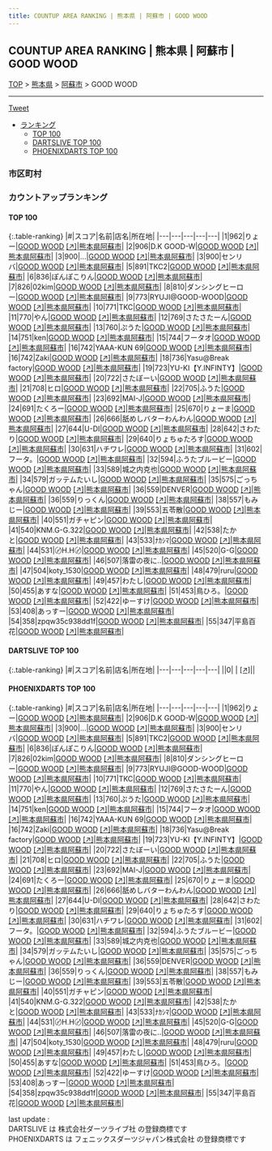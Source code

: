 ```yaml
---
title: COUNTUP AREA RANKING | 熊本県 | 阿蘇市 | GOOD WOOD
---
```

## COUNTUP AREA RANKING | 熊本県 | 阿蘇市 | GOOD WOOD

[TOP](/darts/rank/) > [熊本県](/darts/rank/熊本県/) > [阿蘇市](/darts/rank/熊本県/阿蘇市/) > GOOD WOOD

___

<a href="https://twitter.com/share?ref_src=twsrc%5Etfw" data-text="COUNTUP AREA RANKING | 熊本県阿蘇市GOOD WOOD" class="twitter-share-button" data-hashtags="DARTSLIVE,PHOENIXDARTS,darts,ダーツ" data-show-count="false">Tweet</a>

* [ランキング](#カウントアップランキング)
    * [TOP 100](#top-100)
    * [DARTSLIVE TOP 100](#dartslive-top-100)
    * [PHOENIXDARTS TOP 100](#phoenixdarts-top-100)

### 市区町村

<ul>

</ul>

### カウントアップランキング

#### TOP 100



{:.table-ranking}
|#|スコア|名前|店名|所在地|
|---|---|---|---|---|
|1|962|<span class="rank-name-pd">りょー</span>|<a href="/darts/rank/shops/64702.html">GOOD WOOD</a> <a href="https://vs.phoenixdarts.com/jp/shop/shopDetailInfo/s_64702?s_seq=64702">[↗]</a>|<a href="/darts/rank/熊本県/阿蘇市">熊本県阿蘇市</a>|
|2|906|<span class="rank-name-pd">D.K   GOOD-W</span>|<a href="/darts/rank/shops/64702.html">GOOD WOOD</a> <a href="https://vs.phoenixdarts.com/jp/shop/shopDetailInfo/s_64702?s_seq=64702">[↗]</a>|<a href="/darts/rank/熊本県/阿蘇市">熊本県阿蘇市</a>|
|3|900|<span class="rank-name-pd">...</span>|<a href="/darts/rank/shops/64702.html">GOOD WOOD</a> <a href="https://vs.phoenixdarts.com/jp/shop/shopDetailInfo/s_64702?s_seq=64702">[↗]</a>|<a href="/darts/rank/熊本県/阿蘇市">熊本県阿蘇市</a>|
|3|900|<span class="rank-name-pd">センリバ</span>|<a href="/darts/rank/shops/64702.html">GOOD WOOD</a> <a href="https://vs.phoenixdarts.com/jp/shop/shopDetailInfo/s_64702?s_seq=64702">[↗]</a>|<a href="/darts/rank/熊本県/阿蘇市">熊本県阿蘇市</a>|
|5|891|<span class="rank-name-pd">TKC2</span>|<a href="/darts/rank/shops/64702.html">GOOD WOOD</a> <a href="https://vs.phoenixdarts.com/jp/shop/shopDetailInfo/s_64702?s_seq=64702">[↗]</a>|<a href="/darts/rank/熊本県/阿蘇市">熊本県阿蘇市</a>|
|6|836|<span class="rank-name-pd">ぽんぽこりん</span>|<a href="/darts/rank/shops/64702.html">GOOD WOOD</a> <a href="https://vs.phoenixdarts.com/jp/shop/shopDetailInfo/s_64702?s_seq=64702">[↗]</a>|<a href="/darts/rank/熊本県/阿蘇市">熊本県阿蘇市</a>|
|7|826|<span class="rank-name-pd">02kim</span>|<a href="/darts/rank/shops/64702.html">GOOD WOOD</a> <a href="https://vs.phoenixdarts.com/jp/shop/shopDetailInfo/s_64702?s_seq=64702">[↗]</a>|<a href="/darts/rank/熊本県/阿蘇市">熊本県阿蘇市</a>|
|8|810|<span class="rank-name-pd">ダンシングヒーロー</span>|<a href="/darts/rank/shops/64702.html">GOOD WOOD</a> <a href="https://vs.phoenixdarts.com/jp/shop/shopDetailInfo/s_64702?s_seq=64702">[↗]</a>|<a href="/darts/rank/熊本県/阿蘇市">熊本県阿蘇市</a>|
|9|773|<span class="rank-name-pd">RYUJI@GOOD-WOOD</span>|<a href="/darts/rank/shops/64702.html">GOOD WOOD</a> <a href="https://vs.phoenixdarts.com/jp/shop/shopDetailInfo/s_64702?s_seq=64702">[↗]</a>|<a href="/darts/rank/熊本県/阿蘇市">熊本県阿蘇市</a>|
|10|771|<span class="rank-name-pd">TKC</span>|<a href="/darts/rank/shops/64702.html">GOOD WOOD</a> <a href="https://vs.phoenixdarts.com/jp/shop/shopDetailInfo/s_64702?s_seq=64702">[↗]</a>|<a href="/darts/rank/熊本県/阿蘇市">熊本県阿蘇市</a>|
|11|770|<span class="rank-name-pd">やん</span>|<a href="/darts/rank/shops/64702.html">GOOD WOOD</a> <a href="https://vs.phoenixdarts.com/jp/shop/shopDetailInfo/s_64702?s_seq=64702">[↗]</a>|<a href="/darts/rank/熊本県/阿蘇市">熊本県阿蘇市</a>|
|12|769|<span class="rank-name-pd">さたさたーん</span>|<a href="/darts/rank/shops/64702.html">GOOD WOOD</a> <a href="https://vs.phoenixdarts.com/jp/shop/shopDetailInfo/s_64702?s_seq=64702">[↗]</a>|<a href="/darts/rank/熊本県/阿蘇市">熊本県阿蘇市</a>|
|13|760|<span class="rank-name-pd">ぷうた</span>|<a href="/darts/rank/shops/64702.html">GOOD WOOD</a> <a href="https://vs.phoenixdarts.com/jp/shop/shopDetailInfo/s_64702?s_seq=64702">[↗]</a>|<a href="/darts/rank/熊本県/阿蘇市">熊本県阿蘇市</a>|
|14|751|<span class="rank-name-pd">ken</span>|<a href="/darts/rank/shops/64702.html">GOOD WOOD</a> <a href="https://vs.phoenixdarts.com/jp/shop/shopDetailInfo/s_64702?s_seq=64702">[↗]</a>|<a href="/darts/rank/熊本県/阿蘇市">熊本県阿蘇市</a>|
|15|744|<span class="rank-name-pd">フータオ</span>|<a href="/darts/rank/shops/64702.html">GOOD WOOD</a> <a href="https://vs.phoenixdarts.com/jp/shop/shopDetailInfo/s_64702?s_seq=64702">[↗]</a>|<a href="/darts/rank/熊本県/阿蘇市">熊本県阿蘇市</a>|
|16|742|<span class="rank-name-pd">YAAA-KUN 69</span>|<a href="/darts/rank/shops/64702.html">GOOD WOOD</a> <a href="https://vs.phoenixdarts.com/jp/shop/shopDetailInfo/s_64702?s_seq=64702">[↗]</a>|<a href="/darts/rank/熊本県/阿蘇市">熊本県阿蘇市</a>|
|16|742|<span class="rank-name-pd">Zaki</span>|<a href="/darts/rank/shops/64702.html">GOOD WOOD</a> <a href="https://vs.phoenixdarts.com/jp/shop/shopDetailInfo/s_64702?s_seq=64702">[↗]</a>|<a href="/darts/rank/熊本県/阿蘇市">熊本県阿蘇市</a>|
|18|736|<span class="rank-name-pd">Yasu@Break factory</span>|<a href="/darts/rank/shops/64702.html">GOOD WOOD</a> <a href="https://vs.phoenixdarts.com/jp/shop/shopDetailInfo/s_64702?s_seq=64702">[↗]</a>|<a href="/darts/rank/熊本県/阿蘇市">熊本県阿蘇市</a>|
|19|723|<span class="rank-name-pd">YU-KI【Y.INFINTY】</span>|<a href="/darts/rank/shops/64702.html">GOOD WOOD</a> <a href="https://vs.phoenixdarts.com/jp/shop/shopDetailInfo/s_64702?s_seq=64702">[↗]</a>|<a href="/darts/rank/熊本県/阿蘇市">熊本県阿蘇市</a>|
|20|722|<span class="rank-name-pd">さたぼーい</span>|<a href="/darts/rank/shops/64702.html">GOOD WOOD</a> <a href="https://vs.phoenixdarts.com/jp/shop/shopDetailInfo/s_64702?s_seq=64702">[↗]</a>|<a href="/darts/rank/熊本県/阿蘇市">熊本県阿蘇市</a>|
|21|708|<span class="rank-name-pd">ヒロ</span>|<a href="/darts/rank/shops/64702.html">GOOD WOOD</a> <a href="https://vs.phoenixdarts.com/jp/shop/shopDetailInfo/s_64702?s_seq=64702">[↗]</a>|<a href="/darts/rank/熊本県/阿蘇市">熊本県阿蘇市</a>|
|22|705|<span class="rank-name-pd">ふうた</span>|<a href="/darts/rank/shops/64702.html">GOOD WOOD</a> <a href="https://vs.phoenixdarts.com/jp/shop/shopDetailInfo/s_64702?s_seq=64702">[↗]</a>|<a href="/darts/rank/熊本県/阿蘇市">熊本県阿蘇市</a>|
|23|692|<span class="rank-name-pd">MAI-J</span>|<a href="/darts/rank/shops/64702.html">GOOD WOOD</a> <a href="https://vs.phoenixdarts.com/jp/shop/shopDetailInfo/s_64702?s_seq=64702">[↗]</a>|<a href="/darts/rank/熊本県/阿蘇市">熊本県阿蘇市</a>|
|24|691|<span class="rank-name-pd">たくろー</span>|<a href="/darts/rank/shops/64702.html">GOOD WOOD</a> <a href="https://vs.phoenixdarts.com/jp/shop/shopDetailInfo/s_64702?s_seq=64702">[↗]</a>|<a href="/darts/rank/熊本県/阿蘇市">熊本県阿蘇市</a>|
|25|670|<span class="rank-name-pd">りょーま</span>|<a href="/darts/rank/shops/64702.html">GOOD WOOD</a> <a href="https://vs.phoenixdarts.com/jp/shop/shopDetailInfo/s_64702?s_seq=64702">[↗]</a>|<a href="/darts/rank/熊本県/阿蘇市">熊本県阿蘇市</a>|
|26|666|<span class="rank-name-pd">舐めしバターわんわん</span>|<a href="/darts/rank/shops/64702.html">GOOD WOOD</a> <a href="https://vs.phoenixdarts.com/jp/shop/shopDetailInfo/s_64702?s_seq=64702">[↗]</a>|<a href="/darts/rank/熊本県/阿蘇市">熊本県阿蘇市</a>|
|27|644|<span class="rank-name-pd">U-DI</span>|<a href="/darts/rank/shops/64702.html">GOOD WOOD</a> <a href="https://vs.phoenixdarts.com/jp/shop/shopDetailInfo/s_64702?s_seq=64702">[↗]</a>|<a href="/darts/rank/熊本県/阿蘇市">熊本県阿蘇市</a>|
|28|642|<span class="rank-name-pd">さわたり</span>|<a href="/darts/rank/shops/64702.html">GOOD WOOD</a> <a href="https://vs.phoenixdarts.com/jp/shop/shopDetailInfo/s_64702?s_seq=64702">[↗]</a>|<a href="/darts/rank/熊本県/阿蘇市">熊本県阿蘇市</a>|
|29|640|<span class="rank-name-pd">りょちゅたろす</span>|<a href="/darts/rank/shops/64702.html">GOOD WOOD</a> <a href="https://vs.phoenixdarts.com/jp/shop/shopDetailInfo/s_64702?s_seq=64702">[↗]</a>|<a href="/darts/rank/熊本県/阿蘇市">熊本県阿蘇市</a>|
|30|631|<span class="rank-name-pd">ハチワレ</span>|<a href="/darts/rank/shops/64702.html">GOOD WOOD</a> <a href="https://vs.phoenixdarts.com/jp/shop/shopDetailInfo/s_64702?s_seq=64702">[↗]</a>|<a href="/darts/rank/熊本県/阿蘇市">熊本県阿蘇市</a>|
|31|602|<span class="rank-name-pd">フータ。</span>|<a href="/darts/rank/shops/64702.html">GOOD WOOD</a> <a href="https://vs.phoenixdarts.com/jp/shop/shopDetailInfo/s_64702?s_seq=64702">[↗]</a>|<a href="/darts/rank/熊本県/阿蘇市">熊本県阿蘇市</a>|
|32|594|<span class="rank-name-pd">ふうたブルービー</span>|<a href="/darts/rank/shops/64702.html">GOOD WOOD</a> <a href="https://vs.phoenixdarts.com/jp/shop/shopDetailInfo/s_64702?s_seq=64702">[↗]</a>|<a href="/darts/rank/熊本県/阿蘇市">熊本県阿蘇市</a>|
|33|589|<span class="rank-name-pd">城之内克也</span>|<a href="/darts/rank/shops/64702.html">GOOD WOOD</a> <a href="https://vs.phoenixdarts.com/jp/shop/shopDetailInfo/s_64702?s_seq=64702">[↗]</a>|<a href="/darts/rank/熊本県/阿蘇市">熊本県阿蘇市</a>|
|34|579|<span class="rank-name-pd">ガッテムたいし</span>|<a href="/darts/rank/shops/64702.html">GOOD WOOD</a> <a href="https://vs.phoenixdarts.com/jp/shop/shopDetailInfo/s_64702?s_seq=64702">[↗]</a>|<a href="/darts/rank/熊本県/阿蘇市">熊本県阿蘇市</a>|
|35|575|<span class="rank-name-pd">ごっちゃん</span>|<a href="/darts/rank/shops/64702.html">GOOD WOOD</a> <a href="https://vs.phoenixdarts.com/jp/shop/shopDetailInfo/s_64702?s_seq=64702">[↗]</a>|<a href="/darts/rank/熊本県/阿蘇市">熊本県阿蘇市</a>|
|36|559|<span class="rank-name-pd">DENVER</span>|<a href="/darts/rank/shops/64702.html">GOOD WOOD</a> <a href="https://vs.phoenixdarts.com/jp/shop/shopDetailInfo/s_64702?s_seq=64702">[↗]</a>|<a href="/darts/rank/熊本県/阿蘇市">熊本県阿蘇市</a>|
|36|559|<span class="rank-name-pd">りっくん</span>|<a href="/darts/rank/shops/64702.html">GOOD WOOD</a> <a href="https://vs.phoenixdarts.com/jp/shop/shopDetailInfo/s_64702?s_seq=64702">[↗]</a>|<a href="/darts/rank/熊本県/阿蘇市">熊本県阿蘇市</a>|
|38|557|<span class="rank-name-pd">もみじー</span>|<a href="/darts/rank/shops/64702.html">GOOD WOOD</a> <a href="https://vs.phoenixdarts.com/jp/shop/shopDetailInfo/s_64702?s_seq=64702">[↗]</a>|<a href="/darts/rank/熊本県/阿蘇市">熊本県阿蘇市</a>|
|39|553|<span class="rank-name-pd">五苓散</span>|<a href="/darts/rank/shops/64702.html">GOOD WOOD</a> <a href="https://vs.phoenixdarts.com/jp/shop/shopDetailInfo/s_64702?s_seq=64702">[↗]</a>|<a href="/darts/rank/熊本県/阿蘇市">熊本県阿蘇市</a>|
|40|551|<span class="rank-name-pd">ガチャピン</span>|<a href="/darts/rank/shops/64702.html">GOOD WOOD</a> <a href="https://vs.phoenixdarts.com/jp/shop/shopDetailInfo/s_64702?s_seq=64702">[↗]</a>|<a href="/darts/rank/熊本県/阿蘇市">熊本県阿蘇市</a>|
|41|540|<span class="rank-name-pd">KNM.G-G.322</span>|<a href="/darts/rank/shops/64702.html">GOOD WOOD</a> <a href="https://vs.phoenixdarts.com/jp/shop/shopDetailInfo/s_64702?s_seq=64702">[↗]</a>|<a href="/darts/rank/熊本県/阿蘇市">熊本県阿蘇市</a>|
|42|538|<span class="rank-name-pd">たかと</span>|<a href="/darts/rank/shops/64702.html">GOOD WOOD</a> <a href="https://vs.phoenixdarts.com/jp/shop/shopDetailInfo/s_64702?s_seq=64702">[↗]</a>|<a href="/darts/rank/熊本県/阿蘇市">熊本県阿蘇市</a>|
|43|533|<span class="rank-name-pd">ﾅｶｼﾏ</span>|<a href="/darts/rank/shops/64702.html">GOOD WOOD</a> <a href="https://vs.phoenixdarts.com/jp/shop/shopDetailInfo/s_64702?s_seq=64702">[↗]</a>|<a href="/darts/rank/熊本県/阿蘇市">熊本県阿蘇市</a>|
|44|531|<span class="rank-name-pd">〄H.H〄</span>|<a href="/darts/rank/shops/64702.html">GOOD WOOD</a> <a href="https://vs.phoenixdarts.com/jp/shop/shopDetailInfo/s_64702?s_seq=64702">[↗]</a>|<a href="/darts/rank/熊本県/阿蘇市">熊本県阿蘇市</a>|
|45|520|<span class="rank-name-pd">G-G</span>|<a href="/darts/rank/shops/64702.html">GOOD WOOD</a> <a href="https://vs.phoenixdarts.com/jp/shop/shopDetailInfo/s_64702?s_seq=64702">[↗]</a>|<a href="/darts/rank/熊本県/阿蘇市">熊本県阿蘇市</a>|
|46|507|<span class="rank-name-pd">落雷の夜に..</span>|<a href="/darts/rank/shops/64702.html">GOOD WOOD</a> <a href="https://vs.phoenixdarts.com/jp/shop/shopDetailInfo/s_64702?s_seq=64702">[↗]</a>|<a href="/darts/rank/熊本県/阿蘇市">熊本県阿蘇市</a>|
|47|504|<span class="rank-name-pd">koty_1530</span>|<a href="/darts/rank/shops/64702.html">GOOD WOOD</a> <a href="https://vs.phoenixdarts.com/jp/shop/shopDetailInfo/s_64702?s_seq=64702">[↗]</a>|<a href="/darts/rank/熊本県/阿蘇市">熊本県阿蘇市</a>|
|48|479|<span class="rank-name-pd">ruru</span>|<a href="/darts/rank/shops/64702.html">GOOD WOOD</a> <a href="https://vs.phoenixdarts.com/jp/shop/shopDetailInfo/s_64702?s_seq=64702">[↗]</a>|<a href="/darts/rank/熊本県/阿蘇市">熊本県阿蘇市</a>|
|49|457|<span class="rank-name-pd">わたし</span>|<a href="/darts/rank/shops/64702.html">GOOD WOOD</a> <a href="https://vs.phoenixdarts.com/jp/shop/shopDetailInfo/s_64702?s_seq=64702">[↗]</a>|<a href="/darts/rank/熊本県/阿蘇市">熊本県阿蘇市</a>|
|50|455|<span class="rank-name-pd">あすな</span>|<a href="/darts/rank/shops/64702.html">GOOD WOOD</a> <a href="https://vs.phoenixdarts.com/jp/shop/shopDetailInfo/s_64702?s_seq=64702">[↗]</a>|<a href="/darts/rank/熊本県/阿蘇市">熊本県阿蘇市</a>|
|51|453|<span class="rank-name-pd">鳥ひろ。</span>|<a href="/darts/rank/shops/64702.html">GOOD WOOD</a> <a href="https://vs.phoenixdarts.com/jp/shop/shopDetailInfo/s_64702?s_seq=64702">[↗]</a>|<a href="/darts/rank/熊本県/阿蘇市">熊本県阿蘇市</a>|
|52|422|<span class="rank-name-pd">ゆーすけ</span>|<a href="/darts/rank/shops/64702.html">GOOD WOOD</a> <a href="https://vs.phoenixdarts.com/jp/shop/shopDetailInfo/s_64702?s_seq=64702">[↗]</a>|<a href="/darts/rank/熊本県/阿蘇市">熊本県阿蘇市</a>|
|53|408|<span class="rank-name-pd">あっすー</span>|<a href="/darts/rank/shops/64702.html">GOOD WOOD</a> <a href="https://vs.phoenixdarts.com/jp/shop/shopDetailInfo/s_64702?s_seq=64702">[↗]</a>|<a href="/darts/rank/熊本県/阿蘇市">熊本県阿蘇市</a>|
|54|358|<span class="rank-name-pd">zpqw35c938dd1f</span>|<a href="/darts/rank/shops/64702.html">GOOD WOOD</a> <a href="https://vs.phoenixdarts.com/jp/shop/shopDetailInfo/s_64702?s_seq=64702">[↗]</a>|<a href="/darts/rank/熊本県/阿蘇市">熊本県阿蘇市</a>|
|55|347|<span class="rank-name-pd">平島百花</span>|<a href="/darts/rank/shops/64702.html">GOOD WOOD</a> <a href="https://vs.phoenixdarts.com/jp/shop/shopDetailInfo/s_64702?s_seq=64702">[↗]</a>|<a href="/darts/rank/熊本県/阿蘇市">熊本県阿蘇市</a>|


#### DARTSLIVE TOP 100



{:.table-ranking}
|#|スコア|名前|店名|所在地|
|---|---|---|---|---|
||0|<span class="rank-name-dl"> </span>|<a href="/darts/rank/shops/.html"></a> <a href="">[↗]</a>|<a href="/darts/rank//"></a>|


#### PHOENIXDARTS TOP 100



{:.table-ranking}
|#|スコア|名前|店名|所在地|
|---|---|---|---|---|
|1|962|<span class="rank-name-pd">りょー</span>|<a href="/darts/rank/shops/64702.html">GOOD WOOD</a> <a href="https://vs.phoenixdarts.com/jp/shop/shopDetailInfo/s_64702?s_seq=64702">[↗]</a>|<a href="/darts/rank/熊本県/阿蘇市">熊本県阿蘇市</a>|
|2|906|<span class="rank-name-pd">D.K   GOOD-W</span>|<a href="/darts/rank/shops/64702.html">GOOD WOOD</a> <a href="https://vs.phoenixdarts.com/jp/shop/shopDetailInfo/s_64702?s_seq=64702">[↗]</a>|<a href="/darts/rank/熊本県/阿蘇市">熊本県阿蘇市</a>|
|3|900|<span class="rank-name-pd">...</span>|<a href="/darts/rank/shops/64702.html">GOOD WOOD</a> <a href="https://vs.phoenixdarts.com/jp/shop/shopDetailInfo/s_64702?s_seq=64702">[↗]</a>|<a href="/darts/rank/熊本県/阿蘇市">熊本県阿蘇市</a>|
|3|900|<span class="rank-name-pd">センリバ</span>|<a href="/darts/rank/shops/64702.html">GOOD WOOD</a> <a href="https://vs.phoenixdarts.com/jp/shop/shopDetailInfo/s_64702?s_seq=64702">[↗]</a>|<a href="/darts/rank/熊本県/阿蘇市">熊本県阿蘇市</a>|
|5|891|<span class="rank-name-pd">TKC2</span>|<a href="/darts/rank/shops/64702.html">GOOD WOOD</a> <a href="https://vs.phoenixdarts.com/jp/shop/shopDetailInfo/s_64702?s_seq=64702">[↗]</a>|<a href="/darts/rank/熊本県/阿蘇市">熊本県阿蘇市</a>|
|6|836|<span class="rank-name-pd">ぽんぽこりん</span>|<a href="/darts/rank/shops/64702.html">GOOD WOOD</a> <a href="https://vs.phoenixdarts.com/jp/shop/shopDetailInfo/s_64702?s_seq=64702">[↗]</a>|<a href="/darts/rank/熊本県/阿蘇市">熊本県阿蘇市</a>|
|7|826|<span class="rank-name-pd">02kim</span>|<a href="/darts/rank/shops/64702.html">GOOD WOOD</a> <a href="https://vs.phoenixdarts.com/jp/shop/shopDetailInfo/s_64702?s_seq=64702">[↗]</a>|<a href="/darts/rank/熊本県/阿蘇市">熊本県阿蘇市</a>|
|8|810|<span class="rank-name-pd">ダンシングヒーロー</span>|<a href="/darts/rank/shops/64702.html">GOOD WOOD</a> <a href="https://vs.phoenixdarts.com/jp/shop/shopDetailInfo/s_64702?s_seq=64702">[↗]</a>|<a href="/darts/rank/熊本県/阿蘇市">熊本県阿蘇市</a>|
|9|773|<span class="rank-name-pd">RYUJI@GOOD-WOOD</span>|<a href="/darts/rank/shops/64702.html">GOOD WOOD</a> <a href="https://vs.phoenixdarts.com/jp/shop/shopDetailInfo/s_64702?s_seq=64702">[↗]</a>|<a href="/darts/rank/熊本県/阿蘇市">熊本県阿蘇市</a>|
|10|771|<span class="rank-name-pd">TKC</span>|<a href="/darts/rank/shops/64702.html">GOOD WOOD</a> <a href="https://vs.phoenixdarts.com/jp/shop/shopDetailInfo/s_64702?s_seq=64702">[↗]</a>|<a href="/darts/rank/熊本県/阿蘇市">熊本県阿蘇市</a>|
|11|770|<span class="rank-name-pd">やん</span>|<a href="/darts/rank/shops/64702.html">GOOD WOOD</a> <a href="https://vs.phoenixdarts.com/jp/shop/shopDetailInfo/s_64702?s_seq=64702">[↗]</a>|<a href="/darts/rank/熊本県/阿蘇市">熊本県阿蘇市</a>|
|12|769|<span class="rank-name-pd">さたさたーん</span>|<a href="/darts/rank/shops/64702.html">GOOD WOOD</a> <a href="https://vs.phoenixdarts.com/jp/shop/shopDetailInfo/s_64702?s_seq=64702">[↗]</a>|<a href="/darts/rank/熊本県/阿蘇市">熊本県阿蘇市</a>|
|13|760|<span class="rank-name-pd">ぷうた</span>|<a href="/darts/rank/shops/64702.html">GOOD WOOD</a> <a href="https://vs.phoenixdarts.com/jp/shop/shopDetailInfo/s_64702?s_seq=64702">[↗]</a>|<a href="/darts/rank/熊本県/阿蘇市">熊本県阿蘇市</a>|
|14|751|<span class="rank-name-pd">ken</span>|<a href="/darts/rank/shops/64702.html">GOOD WOOD</a> <a href="https://vs.phoenixdarts.com/jp/shop/shopDetailInfo/s_64702?s_seq=64702">[↗]</a>|<a href="/darts/rank/熊本県/阿蘇市">熊本県阿蘇市</a>|
|15|744|<span class="rank-name-pd">フータオ</span>|<a href="/darts/rank/shops/64702.html">GOOD WOOD</a> <a href="https://vs.phoenixdarts.com/jp/shop/shopDetailInfo/s_64702?s_seq=64702">[↗]</a>|<a href="/darts/rank/熊本県/阿蘇市">熊本県阿蘇市</a>|
|16|742|<span class="rank-name-pd">YAAA-KUN 69</span>|<a href="/darts/rank/shops/64702.html">GOOD WOOD</a> <a href="https://vs.phoenixdarts.com/jp/shop/shopDetailInfo/s_64702?s_seq=64702">[↗]</a>|<a href="/darts/rank/熊本県/阿蘇市">熊本県阿蘇市</a>|
|16|742|<span class="rank-name-pd">Zaki</span>|<a href="/darts/rank/shops/64702.html">GOOD WOOD</a> <a href="https://vs.phoenixdarts.com/jp/shop/shopDetailInfo/s_64702?s_seq=64702">[↗]</a>|<a href="/darts/rank/熊本県/阿蘇市">熊本県阿蘇市</a>|
|18|736|<span class="rank-name-pd">Yasu@Break factory</span>|<a href="/darts/rank/shops/64702.html">GOOD WOOD</a> <a href="https://vs.phoenixdarts.com/jp/shop/shopDetailInfo/s_64702?s_seq=64702">[↗]</a>|<a href="/darts/rank/熊本県/阿蘇市">熊本県阿蘇市</a>|
|19|723|<span class="rank-name-pd">YU-KI【Y.INFINTY】</span>|<a href="/darts/rank/shops/64702.html">GOOD WOOD</a> <a href="https://vs.phoenixdarts.com/jp/shop/shopDetailInfo/s_64702?s_seq=64702">[↗]</a>|<a href="/darts/rank/熊本県/阿蘇市">熊本県阿蘇市</a>|
|20|722|<span class="rank-name-pd">さたぼーい</span>|<a href="/darts/rank/shops/64702.html">GOOD WOOD</a> <a href="https://vs.phoenixdarts.com/jp/shop/shopDetailInfo/s_64702?s_seq=64702">[↗]</a>|<a href="/darts/rank/熊本県/阿蘇市">熊本県阿蘇市</a>|
|21|708|<span class="rank-name-pd">ヒロ</span>|<a href="/darts/rank/shops/64702.html">GOOD WOOD</a> <a href="https://vs.phoenixdarts.com/jp/shop/shopDetailInfo/s_64702?s_seq=64702">[↗]</a>|<a href="/darts/rank/熊本県/阿蘇市">熊本県阿蘇市</a>|
|22|705|<span class="rank-name-pd">ふうた</span>|<a href="/darts/rank/shops/64702.html">GOOD WOOD</a> <a href="https://vs.phoenixdarts.com/jp/shop/shopDetailInfo/s_64702?s_seq=64702">[↗]</a>|<a href="/darts/rank/熊本県/阿蘇市">熊本県阿蘇市</a>|
|23|692|<span class="rank-name-pd">MAI-J</span>|<a href="/darts/rank/shops/64702.html">GOOD WOOD</a> <a href="https://vs.phoenixdarts.com/jp/shop/shopDetailInfo/s_64702?s_seq=64702">[↗]</a>|<a href="/darts/rank/熊本県/阿蘇市">熊本県阿蘇市</a>|
|24|691|<span class="rank-name-pd">たくろー</span>|<a href="/darts/rank/shops/64702.html">GOOD WOOD</a> <a href="https://vs.phoenixdarts.com/jp/shop/shopDetailInfo/s_64702?s_seq=64702">[↗]</a>|<a href="/darts/rank/熊本県/阿蘇市">熊本県阿蘇市</a>|
|25|670|<span class="rank-name-pd">りょーま</span>|<a href="/darts/rank/shops/64702.html">GOOD WOOD</a> <a href="https://vs.phoenixdarts.com/jp/shop/shopDetailInfo/s_64702?s_seq=64702">[↗]</a>|<a href="/darts/rank/熊本県/阿蘇市">熊本県阿蘇市</a>|
|26|666|<span class="rank-name-pd">舐めしバターわんわん</span>|<a href="/darts/rank/shops/64702.html">GOOD WOOD</a> <a href="https://vs.phoenixdarts.com/jp/shop/shopDetailInfo/s_64702?s_seq=64702">[↗]</a>|<a href="/darts/rank/熊本県/阿蘇市">熊本県阿蘇市</a>|
|27|644|<span class="rank-name-pd">U-DI</span>|<a href="/darts/rank/shops/64702.html">GOOD WOOD</a> <a href="https://vs.phoenixdarts.com/jp/shop/shopDetailInfo/s_64702?s_seq=64702">[↗]</a>|<a href="/darts/rank/熊本県/阿蘇市">熊本県阿蘇市</a>|
|28|642|<span class="rank-name-pd">さわたり</span>|<a href="/darts/rank/shops/64702.html">GOOD WOOD</a> <a href="https://vs.phoenixdarts.com/jp/shop/shopDetailInfo/s_64702?s_seq=64702">[↗]</a>|<a href="/darts/rank/熊本県/阿蘇市">熊本県阿蘇市</a>|
|29|640|<span class="rank-name-pd">りょちゅたろす</span>|<a href="/darts/rank/shops/64702.html">GOOD WOOD</a> <a href="https://vs.phoenixdarts.com/jp/shop/shopDetailInfo/s_64702?s_seq=64702">[↗]</a>|<a href="/darts/rank/熊本県/阿蘇市">熊本県阿蘇市</a>|
|30|631|<span class="rank-name-pd">ハチワレ</span>|<a href="/darts/rank/shops/64702.html">GOOD WOOD</a> <a href="https://vs.phoenixdarts.com/jp/shop/shopDetailInfo/s_64702?s_seq=64702">[↗]</a>|<a href="/darts/rank/熊本県/阿蘇市">熊本県阿蘇市</a>|
|31|602|<span class="rank-name-pd">フータ。</span>|<a href="/darts/rank/shops/64702.html">GOOD WOOD</a> <a href="https://vs.phoenixdarts.com/jp/shop/shopDetailInfo/s_64702?s_seq=64702">[↗]</a>|<a href="/darts/rank/熊本県/阿蘇市">熊本県阿蘇市</a>|
|32|594|<span class="rank-name-pd">ふうたブルービー</span>|<a href="/darts/rank/shops/64702.html">GOOD WOOD</a> <a href="https://vs.phoenixdarts.com/jp/shop/shopDetailInfo/s_64702?s_seq=64702">[↗]</a>|<a href="/darts/rank/熊本県/阿蘇市">熊本県阿蘇市</a>|
|33|589|<span class="rank-name-pd">城之内克也</span>|<a href="/darts/rank/shops/64702.html">GOOD WOOD</a> <a href="https://vs.phoenixdarts.com/jp/shop/shopDetailInfo/s_64702?s_seq=64702">[↗]</a>|<a href="/darts/rank/熊本県/阿蘇市">熊本県阿蘇市</a>|
|34|579|<span class="rank-name-pd">ガッテムたいし</span>|<a href="/darts/rank/shops/64702.html">GOOD WOOD</a> <a href="https://vs.phoenixdarts.com/jp/shop/shopDetailInfo/s_64702?s_seq=64702">[↗]</a>|<a href="/darts/rank/熊本県/阿蘇市">熊本県阿蘇市</a>|
|35|575|<span class="rank-name-pd">ごっちゃん</span>|<a href="/darts/rank/shops/64702.html">GOOD WOOD</a> <a href="https://vs.phoenixdarts.com/jp/shop/shopDetailInfo/s_64702?s_seq=64702">[↗]</a>|<a href="/darts/rank/熊本県/阿蘇市">熊本県阿蘇市</a>|
|36|559|<span class="rank-name-pd">DENVER</span>|<a href="/darts/rank/shops/64702.html">GOOD WOOD</a> <a href="https://vs.phoenixdarts.com/jp/shop/shopDetailInfo/s_64702?s_seq=64702">[↗]</a>|<a href="/darts/rank/熊本県/阿蘇市">熊本県阿蘇市</a>|
|36|559|<span class="rank-name-pd">りっくん</span>|<a href="/darts/rank/shops/64702.html">GOOD WOOD</a> <a href="https://vs.phoenixdarts.com/jp/shop/shopDetailInfo/s_64702?s_seq=64702">[↗]</a>|<a href="/darts/rank/熊本県/阿蘇市">熊本県阿蘇市</a>|
|38|557|<span class="rank-name-pd">もみじー</span>|<a href="/darts/rank/shops/64702.html">GOOD WOOD</a> <a href="https://vs.phoenixdarts.com/jp/shop/shopDetailInfo/s_64702?s_seq=64702">[↗]</a>|<a href="/darts/rank/熊本県/阿蘇市">熊本県阿蘇市</a>|
|39|553|<span class="rank-name-pd">五苓散</span>|<a href="/darts/rank/shops/64702.html">GOOD WOOD</a> <a href="https://vs.phoenixdarts.com/jp/shop/shopDetailInfo/s_64702?s_seq=64702">[↗]</a>|<a href="/darts/rank/熊本県/阿蘇市">熊本県阿蘇市</a>|
|40|551|<span class="rank-name-pd">ガチャピン</span>|<a href="/darts/rank/shops/64702.html">GOOD WOOD</a> <a href="https://vs.phoenixdarts.com/jp/shop/shopDetailInfo/s_64702?s_seq=64702">[↗]</a>|<a href="/darts/rank/熊本県/阿蘇市">熊本県阿蘇市</a>|
|41|540|<span class="rank-name-pd">KNM.G-G.322</span>|<a href="/darts/rank/shops/64702.html">GOOD WOOD</a> <a href="https://vs.phoenixdarts.com/jp/shop/shopDetailInfo/s_64702?s_seq=64702">[↗]</a>|<a href="/darts/rank/熊本県/阿蘇市">熊本県阿蘇市</a>|
|42|538|<span class="rank-name-pd">たかと</span>|<a href="/darts/rank/shops/64702.html">GOOD WOOD</a> <a href="https://vs.phoenixdarts.com/jp/shop/shopDetailInfo/s_64702?s_seq=64702">[↗]</a>|<a href="/darts/rank/熊本県/阿蘇市">熊本県阿蘇市</a>|
|43|533|<span class="rank-name-pd">ﾅｶｼﾏ</span>|<a href="/darts/rank/shops/64702.html">GOOD WOOD</a> <a href="https://vs.phoenixdarts.com/jp/shop/shopDetailInfo/s_64702?s_seq=64702">[↗]</a>|<a href="/darts/rank/熊本県/阿蘇市">熊本県阿蘇市</a>|
|44|531|<span class="rank-name-pd">〄H.H〄</span>|<a href="/darts/rank/shops/64702.html">GOOD WOOD</a> <a href="https://vs.phoenixdarts.com/jp/shop/shopDetailInfo/s_64702?s_seq=64702">[↗]</a>|<a href="/darts/rank/熊本県/阿蘇市">熊本県阿蘇市</a>|
|45|520|<span class="rank-name-pd">G-G</span>|<a href="/darts/rank/shops/64702.html">GOOD WOOD</a> <a href="https://vs.phoenixdarts.com/jp/shop/shopDetailInfo/s_64702?s_seq=64702">[↗]</a>|<a href="/darts/rank/熊本県/阿蘇市">熊本県阿蘇市</a>|
|46|507|<span class="rank-name-pd">落雷の夜に..</span>|<a href="/darts/rank/shops/64702.html">GOOD WOOD</a> <a href="https://vs.phoenixdarts.com/jp/shop/shopDetailInfo/s_64702?s_seq=64702">[↗]</a>|<a href="/darts/rank/熊本県/阿蘇市">熊本県阿蘇市</a>|
|47|504|<span class="rank-name-pd">koty_1530</span>|<a href="/darts/rank/shops/64702.html">GOOD WOOD</a> <a href="https://vs.phoenixdarts.com/jp/shop/shopDetailInfo/s_64702?s_seq=64702">[↗]</a>|<a href="/darts/rank/熊本県/阿蘇市">熊本県阿蘇市</a>|
|48|479|<span class="rank-name-pd">ruru</span>|<a href="/darts/rank/shops/64702.html">GOOD WOOD</a> <a href="https://vs.phoenixdarts.com/jp/shop/shopDetailInfo/s_64702?s_seq=64702">[↗]</a>|<a href="/darts/rank/熊本県/阿蘇市">熊本県阿蘇市</a>|
|49|457|<span class="rank-name-pd">わたし</span>|<a href="/darts/rank/shops/64702.html">GOOD WOOD</a> <a href="https://vs.phoenixdarts.com/jp/shop/shopDetailInfo/s_64702?s_seq=64702">[↗]</a>|<a href="/darts/rank/熊本県/阿蘇市">熊本県阿蘇市</a>|
|50|455|<span class="rank-name-pd">あすな</span>|<a href="/darts/rank/shops/64702.html">GOOD WOOD</a> <a href="https://vs.phoenixdarts.com/jp/shop/shopDetailInfo/s_64702?s_seq=64702">[↗]</a>|<a href="/darts/rank/熊本県/阿蘇市">熊本県阿蘇市</a>|
|51|453|<span class="rank-name-pd">鳥ひろ。</span>|<a href="/darts/rank/shops/64702.html">GOOD WOOD</a> <a href="https://vs.phoenixdarts.com/jp/shop/shopDetailInfo/s_64702?s_seq=64702">[↗]</a>|<a href="/darts/rank/熊本県/阿蘇市">熊本県阿蘇市</a>|
|52|422|<span class="rank-name-pd">ゆーすけ</span>|<a href="/darts/rank/shops/64702.html">GOOD WOOD</a> <a href="https://vs.phoenixdarts.com/jp/shop/shopDetailInfo/s_64702?s_seq=64702">[↗]</a>|<a href="/darts/rank/熊本県/阿蘇市">熊本県阿蘇市</a>|
|53|408|<span class="rank-name-pd">あっすー</span>|<a href="/darts/rank/shops/64702.html">GOOD WOOD</a> <a href="https://vs.phoenixdarts.com/jp/shop/shopDetailInfo/s_64702?s_seq=64702">[↗]</a>|<a href="/darts/rank/熊本県/阿蘇市">熊本県阿蘇市</a>|
|54|358|<span class="rank-name-pd">zpqw35c938dd1f</span>|<a href="/darts/rank/shops/64702.html">GOOD WOOD</a> <a href="https://vs.phoenixdarts.com/jp/shop/shopDetailInfo/s_64702?s_seq=64702">[↗]</a>|<a href="/darts/rank/熊本県/阿蘇市">熊本県阿蘇市</a>|
|55|347|<span class="rank-name-pd">平島百花</span>|<a href="/darts/rank/shops/64702.html">GOOD WOOD</a> <a href="https://vs.phoenixdarts.com/jp/shop/shopDetailInfo/s_64702?s_seq=64702">[↗]</a>|<a href="/darts/rank/熊本県/阿蘇市">熊本県阿蘇市</a>|


<div class="footer border-top border-gray-light mt-5 pt-3 text-right text-gray">
    last update : <span style="font-weight: italic" id="foot_last_modified"></span><br />
    DARTSLIVE は 株式会社ダーツライブ社 の登録商標です<br />
    PHOENIXDARTS は フェニックスダーツジャパン株式会社 の登録商標です<br />
</div>

<script src="https://cdnjs.cloudflare.com/ajax/libs/jquery.tablesorter/2.31.3/js/jquery.tablesorter.min.js" integrity="sha512-qzgd5cYSZcosqpzpn7zF2ZId8f/8CHmFKZ8j7mU4OUXTNRd5g+ZHBPsgKEwoqxCtdQvExE5LprwwPAgoicguNg==" crossorigin="anonymous" referrerpolicy="no-referrer"></script>
<link rel="stylesheet" href="https://cdnjs.cloudflare.com/ajax/libs/jquery.tablesorter/2.31.3/css/theme.default.min.css" integrity="sha512-wghhOJkjQX0Lh3NSWvNKeZ0ZpNn+SPVXX1Qyc9OCaogADktxrBiBdKGDoqVUOyhStvMBmJQ8ZdMHiR3wuEq8+w==" crossorigin="anonymous" referrerpolicy="no-referrer" />
<script>
$(function() {
    $(".table-ranking").tablesorter({sortList:[[0, 0]]});
    $("#foot_last_modified").text(formatDate(new Date(document.lastModified), 'yyyy-MM-dd HH:mm:ss'));
});
</script>

<script async src="https://platform.twitter.com/widgets.js" charset="utf-8"></script>